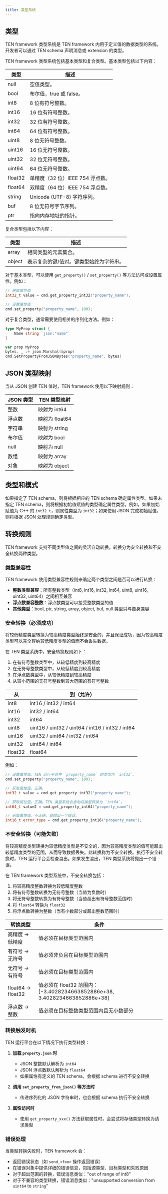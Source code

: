 ```yaml
---
title: 类型系统
---
```


## 类型

TEN framework 类型系统是 TEN framework 内用于定义值的数据类型的系统。开发者可以通过 TEN schema 声明消息或 extension 的类型。

TEN framework 类型系统包括基本类型和复合类型。基本类型包括以下内容：

| 类型    | 描述                             |
| ------- | -------------------------------- |
| null    | 空值类型。                       |
| bool    | 布尔值，true 或 false。          |
| int8    | 8 位有符号整数。                 |
| int16   | 16 位有符号整数。                |
| int32   | 32 位有符号整数。                |
| int64   | 64 位有符号整数。                |
| uint8   | 8 位无符号整数。                 |
| uint16  | 16 位无符号整数。                |
| uint32  | 32 位无符号整数。                |
| uint64  | 64 位无符号整数。                |
| float32 | 单精度（32 位）IEEE 754 浮点数。 |
| float64 | 双精度（64 位）IEEE 754 浮点数。 |
| string  | Unicode (UTF-8) 字符序列。       |
| buf     | 8 位无符号字节序列。             |
| ptr     | 指向内存地址的指针。             |

复合类型包括以下内容：

| 类型   | 描述                                    |
| ------ | --------------------------------------- |
| array  | 相同类型的元素集合。                    |
| object | 表示复杂的键/值对。键类型始终为字符串。 |

对于基本类型，可以使用 `get_property()` / `set_property()` 等方法访问或设置属性。例如：

```cpp
// 获取属性值
int32_t value = cmd.get_property_int32("property_name");

// 设置属性值
cmd.set_property("property_name", 100);
```

对于复合类型，通常需要使用相关的序列化方法。例如：

```go
type MyProp struct {
    Name string `json:"name"`
}

var prop MyProp
bytes, _ := json.Marshal(&prop)
cmd.SetPropertyFromJSONBytes("property_name", bytes)
```

## JSON 类型映射

当从 JSON 创建 TEN 值时，TEN framework 使用以下映射规则：

| JSON 类型   | TEN 类型映射      |
| ----------- | -------------   |
| 整数        | 映射为 int64      |
| 浮点数      | 映射为 float64    |
| 字符串      | 映射为 string     |
| 布尔值      | 映射为 bool       |
| null        | 映射为 null      |
| 数组        | 映射为 array      |
| 对象        | 映射为 object     |

## 类型和模式

如果指定了 TEN schema，则将根据相应的 TEN schema 确定属性类型。如果未指定 TEN schema，则将根据初始值赋值的类型确定属性类型。例如，如果初始赋值为 C++ 的 `int32_t`，则属性类型为 `int32`；如果使用 JSON 完成初始赋值，则将根据 JSON 处理规则确定类型。

## 转换规则

TEN framework 支持不同类型值之间的灵活自动转换。转换分为安全转换和不安全转换两种类型。

### 类型兼容性

TEN framework 使用类型兼容性规则来确定两个类型之间是否可以进行转换：

- **整数类型兼容**：所有整数类型（int8, int16, int32, int64, uint8, uint16, uint32, uint64）之间相互兼容
- **浮点数兼容整数**：浮点数类型可以接受整数类型的值
- **其他类型**：bool, ptr, string, array, object, buf, null 类型只与自身兼容

### 安全转换（必须成功）

将较低精度类型转换为较高精度类型始终是安全的，并且保证成功，因为较高精度类型可以完全容纳较低精度类型的值而不会丢失数据。

在 TEN 类型系统中，安全转换规则如下：

1. 在有符号整数类型中，从较低精度到较高精度
2. 在无符号整数类型中，从较低精度到较高精度
3. 在浮点数类型中，从较低精度到较高精度
4. 从较小范围的无符号整数到较大范围的有符号整数

| 从      | 到（允许）               |
| ------- | ------------------------ |
| int8    | int16 / int32 / int64    |
| int16   | int32 / int64            |
| int32   | int64                    |
| uint8   | uint16 / uint32 / uint64 / int16 / int32 / int64 |
| uint16  | uint32 / uint64 / int32 / int64 |
| uint32  | uint64 / int64           |
| float32 | float64                  |

例如：

```cpp
// 设置属性值。TEN 运行平台中 `property_name` 的类型为 `int32`。
cmd.set_property("property_name", 100);

// 获取属性值。正确。
int32_t value = cmd.get_property_int32("property_name");

// 获取属性值。正确。TEN 类型系统会自动将类型转换为 `int64`。
int64_t value2 = cmd.get_property_int64("property_name");

// 获取属性值。不正确，会抛出一个错误。
int16_t error_type = cmd.get_property_int16("property_name");
```

### 不安全转换（可能失败）

将较高精度类型转换为较低精度类型是不安全的，因为较高精度类型的值可能超出较低精度类型的范围，从而导致数据丢失。此转换称为不安全转换。执行不安全转换时，TEN 运行平台会检查溢出。如果发生溢出，TEN 类型系统将抛出一个错误。

在 TEN framework  类型系统中，不安全转换包括：

1. 将较高精度整数转换为较低精度整数
2. 将有符号整数转换为无符号整数（当值为负数时）
3. 将无符号整数转换为有符号整数（当值超出有符号整数范围时）
4. 将 `float64` 转换为 `float32`
5. 将浮点数转换为整数（当有小数部分或超出整数范围时）

| 转换类型        | 条件                                      |
| --------------- | ----------------------------------------- |
| 高精度 → 低精度 | 值必须在目标类型范围内                    |
| 有符号 → 无符号 | 值必须非负且在目标类型范围内              |
| 无符号 → 有符号 | 值必须在目标类型范围内                    |
| float64 → float32 | 值必须在 float32 范围内：\[-3.4028234663852886e+38, 3.4028234663852886e+38\] |
| 浮点数 → 整数   | 值必须在目标整数类型范围内且无小数部分    |

### 转换触发时机

TEN 运行平台在以下情况下执行类型转换：

1. **加载 `property.json` 时**
   - JSON 整数默认解析为 `int64`
   - JSON 浮点数默认解析为 `float64`
   - 如果属性有定义的 TEN schema，会根据 schema 进行不安全转换

2. **调用 `set_property_from_json()` 等方法时**
   - 传递序列化的 JSON 字符串时，也会根据 schema 执行不安全转换

3. **属性访问时**
   - 使用 `get_property_xxx()` 方法获取属性时，会尝试将存储类型转换为请求类型

### 错误处理

当类型转换失败时，TEN framework 会：

- 返回错误状态（如 `send_<foo>` 操作返回错误）
- 在错误对象中提供详细的错误信息，包括源类型、目标类型和失败原因
- 对于超出范围的转换，错误消息类似："out of range of int8"
- 对于不兼容的类型转换，错误消息类似："unsupported conversion from `uint64` to `string`"

